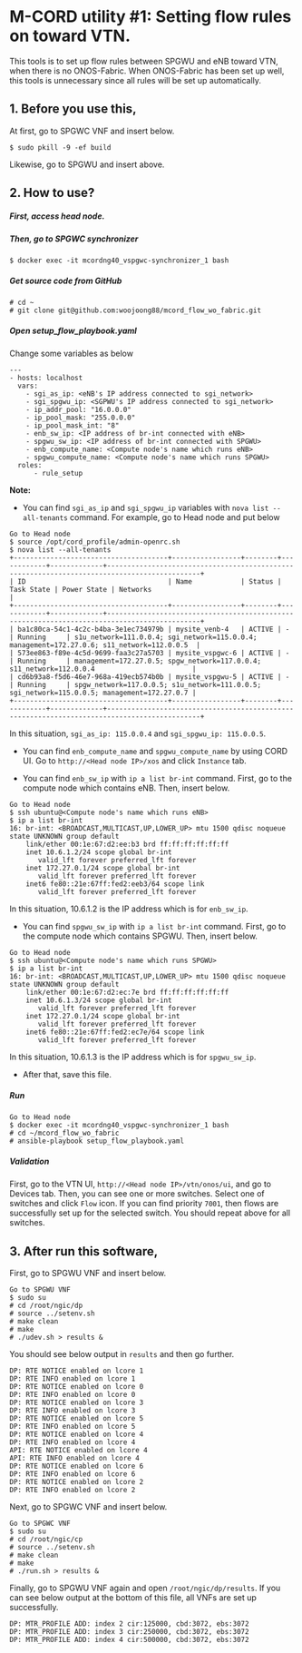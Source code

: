 # M-CORD utility #1: Setting flow rules on toward VTN.

This tools is to set up flow rules between SPGWU and eNB toward VTN, when there is no ONOS-Fabric. When ONOS-Fabric has been set up well, this tools is unnecessary since all rules will be set up automatically.

## 1. Before you use this,
At first, go to SPGWC VNF and insert below.
```
$ sudo pkill -9 -ef build
```
Likewise, go to SPGWU and insert above.

## 2. How to use?

##### First, access head node.

##### Then, go to SPGWC synchronizer
```
$ docker exec -it mcordng40_vspgwc-synchronizer_1 bash
```
##### Get source code from GitHub

```
# cd ~
# git clone git@github.com:woojoong88/mcord_flow_wo_fabric.git
```

##### Open setup_flow_playbook.yaml

Change some variables as below
```
---
- hosts: localhost
  vars:
    - sgi_as_ip: <eNB's IP address connected to sgi_network>
    - sgi_spgwu_ip: <SGPWU's IP address connected to sgi_network>
    - ip_addr_pool: "16.0.0.0"
    - ip_pool_mask: "255.0.0.0"
    - ip_pool_mask_int: "8"
    - enb_sw_ip: <IP address of br-int connected with eNB>
    - spgwu_sw_ip: <IP address of br-int connected with SPGWU>
    - enb_compute_name: <Compute node's name which runs eNB>
    - spgwu_compute_name: <Compute node's name which runs SPGWU>
  roles:
      - rule_setup
```

**Note:**
+ You can find `sgi_as_ip` and `sgi_spgwu_ip` variables with `nova list --all-tenants` command.
For example, go to Head node and put below
```
Go to Head node
$ source /opt/cord_profile/admin-openrc.sh
$ nova list --all-tenants
+--------------------------------------+-----------------+--------+------------+-------------+---------------------------------------------------------------------------------------------+
| ID                                   | Name            | Status | Task State | Power State | Networks                                                                                    |
+--------------------------------------+-----------------+--------+------------+-------------+---------------------------------------------------------------------------------------------+
| ba1c80ca-54c1-4c2c-b4ba-3e1ec734979b | mysite_venb-4   | ACTIVE | -          | Running     | s1u_network=111.0.0.4; sgi_network=115.0.0.4; management=172.27.0.6; s11_network=112.0.0.5  |
| 573ee863-f89e-4c5d-9699-faa3c27a5703 | mysite_vspgwc-6 | ACTIVE | -          | Running     | management=172.27.0.5; spgw_network=117.0.0.4; s11_network=112.0.0.4                        |
| cd6b93a8-f5d6-46e7-968a-419ecb574b0b | mysite_vspgwu-5 | ACTIVE | -          | Running     | spgw_network=117.0.0.5; s1u_network=111.0.0.5; sgi_network=115.0.0.5; management=172.27.0.7 |
+--------------------------------------+-----------------+--------+------------+-------------+---------------------------------------------------------------------------------------------+
```
In this situation, `sgi_as_ip: 115.0.0.4` and `sgi_spgwu_ip: 115.0.0.5`.

+ You can find `enb_compute_name` and `spgwu_compute_name` by using CORD UI. Go to `http://<Head node IP>/xos` and click `Instance` tab.

+ You can find `enb_sw_ip` with `ip a list br-int` command. First, go to the compute node which contains eNB. Then, insert below.
```
Go to Head node
$ ssh ubuntu@<Compute node's name which runs eNB>
$ ip a list br-int
16: br-int: <BROADCAST,MULTICAST,UP,LOWER_UP> mtu 1500 qdisc noqueue state UNKNOWN group default
    link/ether 00:1e:67:d2:ee:b3 brd ff:ff:ff:ff:ff:ff
    inet 10.6.1.2/24 scope global br-int
       valid_lft forever preferred_lft forever
    inet 172.27.0.1/24 scope global br-int
       valid_lft forever preferred_lft forever
    inet6 fe80::21e:67ff:fed2:eeb3/64 scope link
       valid_lft forever preferred_lft forever
```
In this situation, 10.6.1.2 is the IP address which is for `enb_sw_ip`.

+ You can find `spgwu_sw_ip` with `ip a list br-int` command. First, go to the compute node which contains SPGWU. Then, insert below.
```
Go to Head node
$ ssh ubuntu@<Compute node's name which runs SPGWU>
$ ip a list br-int
16: br-int: <BROADCAST,MULTICAST,UP,LOWER_UP> mtu 1500 qdisc noqueue state UNKNOWN group default
    link/ether 00:1e:67:d2:ec:7e brd ff:ff:ff:ff:ff:ff
    inet 10.6.1.3/24 scope global br-int
       valid_lft forever preferred_lft forever
    inet 172.27.0.1/24 scope global br-int
       valid_lft forever preferred_lft forever
    inet6 fe80::21e:67ff:fed2:ec7e/64 scope link
       valid_lft forever preferred_lft forever
```
In this situation, 10.6.1.3 is the IP address which is for `spgwu_sw_ip`.

+ After that, save this file.

##### Run
```
Go to Head node
$ docker exec -it mcordng40_vspgwc-synchronizer_1 bash
# cd ~/mcord_flow_wo_fabric
# ansible-playbook setup_flow_playbook.yaml
```

##### Validation
First, go to the VTN UI, `http://<Head node IP>/vtn/onos/ui`, and go to Devices tab. Then, you can see one or more switches. Select one of switches and click `Flow` icon. If you can find priority `7001`, then flows are successfully set up for the selected switch. You should repeat above for all switches.

## 3. After run this software,
First, go to SPGWU VNF and insert below.
```
Go to SPGWU VNF
$ sudo su
# cd /root/ngic/dp
# source ../setenv.sh
# make clean
# make
# ./udev.sh > results &
```

You should see below output in `results` and then go further.
```
DP: RTE NOTICE enabled on lcore 1
DP: RTE INFO enabled on lcore 1
DP: RTE NOTICE enabled on lcore 0
DP: RTE INFO enabled on lcore 0
DP: RTE NOTICE enabled on lcore 3
DP: RTE INFO enabled on lcore 3
DP: RTE NOTICE enabled on lcore 5
DP: RTE INFO enabled on lcore 5
DP: RTE NOTICE enabled on lcore 4
DP: RTE INFO enabled on lcore 4
API: RTE NOTICE enabled on lcore 4
API: RTE INFO enabled on lcore 4
DP: RTE NOTICE enabled on lcore 6
DP: RTE INFO enabled on lcore 6
DP: RTE NOTICE enabled on lcore 2
DP: RTE INFO enabled on lcore 2
```

Next, go to SPGWC VNF and insert below.
```
Go to SPGWC VNF
$ sudo su
# cd /root/ngic/cp
# source ../setenv.sh
# make clean
# make
# ./run.sh > results &
```

Finally, go to SPGWU VNF again and open `/root/ngic/dp/results`. If you can see below output at the bottom of this file, all VNFs are set up successfully.
```
DP: MTR_PROFILE ADD: index 2 cir:125000, cbd:3072, ebs:3072
DP: MTR_PROFILE ADD: index 3 cir:250000, cbd:3072, ebs:3072
DP: MTR_PROFILE ADD: index 4 cir:500000, cbd:3072, ebs:3072
```
